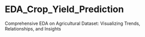 # EDA_Crop_Yield_Prediction
Comprehensive EDA on Agricultural Dataset: Visualizing Trends, Relationships, and Insights
